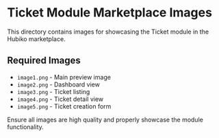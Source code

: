 # Ticket Module Marketplace Images

This directory contains images for showcasing the Ticket module in the Hubiko marketplace.

## Required Images

- `image1.png` - Main preview image
- `image2.png` - Dashboard view
- `image3.png` - Ticket listing
- `image4.png` - Ticket detail view
- `image5.png` - Ticket creation form

Ensure all images are high quality and properly showcase the module functionality. 
